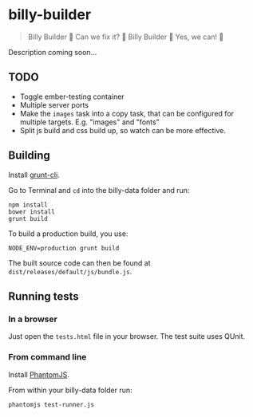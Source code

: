 # billy-builder

> Billy Builder :musical_note:
> Can we fix it? :musical_note:
> Billy Builder :musical_note:
> Yes, we can! :musical_note:

Description coming soon...

## TODO

- Toggle ember-testing container
- Multiple server ports
- Make the `images` task into a copy task, that can be configured for multiple targets. E.g. "images" and "fonts"
- Split js build and css build up, so watch can be more effective.


## Building

Install [grunt-cli](https://github.com/gruntjs/grunt-cli).

Go to Terminal and `cd` into the billy-data folder and run:

```
npm install
bower install
grunt build
```

To build a production build, you use:

```
NODE_ENV=production grunt build
```

The built source code can then be found at `dist/releases/default/js/bundle.js`.

## Running tests

### In a browser

Just open the `tests.html` file in your browser. The test suite uses QUnit.

### From command line

Install [PhantomJS](http://phantomjs.org/).

From within your billy-data folder run:

```
phantomjs test-runner.js
```